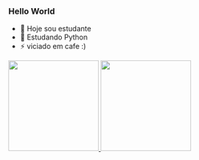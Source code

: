 ### Hello World

- 🔭 Hoje sou estudante
- 🌱 Estudando Python
- ⚡ viciado em cafe :)

<div>
  <a href="https://github.com/GabrielSpoopy">
  <img height="180em" src="https://github-readme-stats.vercel.app/api?username=GabrielSpoopy&show_icons=true&theme=highcontrast&include_all_commits=true&count_private=true"/>
  <img height="180em" src="https://github-readme-stats.vercel.app/api/top-langs/?username=GabrielSpoopy&layout=compact&langs_count=7&theme=highcontrast"/>
</div>
  
##
  
